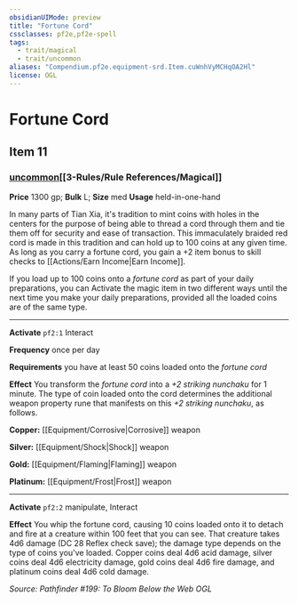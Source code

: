 ```yaml
---
obsidianUIMode: preview
title: "Fortune Cord"
cssclasses: pf2e,pf2e-spell
tags:
  - trait/magical
  - trait/uncommon
aliases: "Compendium.pf2e.equipment-srd.Item.cuWnhVyMCHqOA2Hl"
license: OGL
---
```

# Fortune Cord
## Item 11
### [uncommon](uncommon.md "Uncommon Rarity Trait")[[3-Rules/Rule References/Magical]]


**Price** 1300 gp; 
**Bulk** L; **Size** med
**Usage** held-in-one-hand

In many parts of Tian Xia, it's tradition to mint coins with holes in the centers for the purpose of being able to thread a cord through them and tie them off for security and ease of transaction. This immaculately braided red cord is made in this tradition and can hold up to 100 coins at any given time. As long as you carry a fortune cord, you gain a +2 item bonus to skill checks to [[Actions/Earn Income|Earn Income]].

If you load up to 100 coins onto a _fortune cord_ as part of your daily preparations, you can Activate the magic item in two different ways until the next time you make your daily preparations, provided all the loaded coins are of the same type.

* * *

**Activate** `pf2:1` Interact

**Frequency** once per day

**Requirements** you have at least 50 coins loaded onto the _fortune cord_

**Effect** You transform the _fortune cord_ into a _+2 striking nunchaku_ for 1 minute. The type of coin loaded onto the cord determines the additional weapon property rune that manifests on this _+2 striking nunchaku_, as follows.

**Copper:** [[Equipment/Corrosive|Corrosive]] weapon

**Silver:** [[Equipment/Shock|Shock]] weapon

**Gold:** [[Equipment/Flaming|Flaming]] weapon

**Platinum:** [[Equipment/Frost|Frost]] weapon

* * *

**Activate** `pf2:2` manipulate, Interact

**Effect** You whip the fortune cord, causing 10 coins loaded onto it to detach and fire at a creature within 100 feet that you can see. That creature takes 4d6 damage (DC 28 Reflex check save); the damage type depends on the type of coins you've loaded. Copper coins deal 4d6 acid damage, silver coins deal 4d6 electricity damage, gold coins deal 4d6 fire damage, and platinum coins deal 4d6 cold damage.

*Source: Pathfinder #199: To Bloom Below the Web*
*OGL*